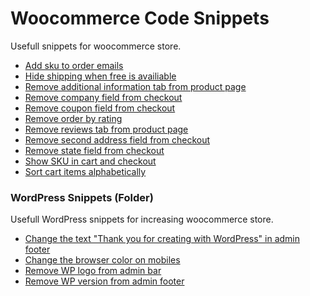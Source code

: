# Woocommerce Code Snippets
Usefull snippets for woocommerce store.

* [Add sku to order emails](https://github.com/plxrisa/woocommerce-code-snippets/blob/master/woocommerce-add-sku-to-order-emails)
* [Hide shipping when free is availiable](https://github.com/plxrisa/woocommerce-code-snippets/blob/master/woocommerce-hide-shipping-when-free-is-availiable)
* [Remove additional information tab from product page](https://github.com/plxrisa/woocommerce-code-snippets/blob/master/woocommerce-remove-additional-information-tab-from-product-page)
* [Remove company field from checkout](https://github.com/plxrisa/woocommerce-code-snippets/blob/master/woocommerce-remove-company-field-from-checkout)
* [Remove coupon field from checkout](https://github.com/plxrisa/woocommerce-code-snippets/blob/master/woocommerce-remove-coupon-field-from-checkout)
* [Remove order by rating](https://github.com/plxrisa/woocommerce-code-snippets/blob/master/woocommerce-remove-order-by-rating)
* [Remove reviews tab from product page](https://github.com/plxrisa/woocommerce-code-snippets/blob/master/woocommerce-remove-reviews-tab-from-product-page)
* [Remove second address field from checkout](https://github.com/plxrisa/woocommerce-code-snippets/blob/master/woocommerce-remove-second-address-field-from-checkout)
* [Remove state field from checkout](https://github.com/plxrisa/woocommerce-code-snippets/blob/master/woocommerce-remove-state-field-from-checkout)
* [Show SKU in cart and checkout](https://github.com/plxrisa/woocommerce-code-snippets/blob/master/woocommerce-show-sku-in-cart-and-checkout)
* [Sort cart items alphabetically](https://github.com/plxrisa/woocommerce-code-snippets/blob/master/woocommerce-sort-cart-items-alphabetically)

### WordPress Snippets (Folder)
Usefull WordPress snippets for increasing woocommerce store.

* [Change the text "Thank you for creating with WordPress" in admin footer](https://github.com/plxrisa/woocommerce-code-snippets/blob/master/wordpress-snippets/wordpress-change-text-in-admin-footer)
* [Change the browser color on mobiles](https://github.com/plxrisa/woocommerce-code-snippets/blob/master/wordpress-snippets/wordpress-change-the-browser-color-on-mobiles)
* [Remove WP logo from admin bar](https://github.com/plxrisa/woocommerce-code-snippets/blob/master/wordpress-snippets/wordpress-remove-wp-logo-from-admin-bar)
* [Remove WP version from admin footer](https://github.com/plxrisa/woocommerce-code-snippets/blob/master/wordpress-snippets/wordpress-remove-wp-version-from-admin-footer)




